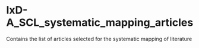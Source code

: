 # IxD-A_SCL_systematic_mapping_articles
Contains the list of articles selected for the systematic mapping of literature
